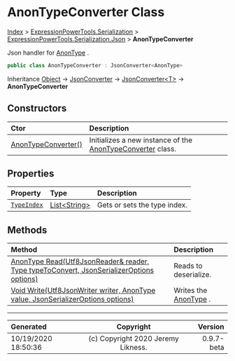 ﻿# AnonTypeConverter Class

[Index](../index.md) > [ExpressionPowerTools.Serialization](ExpressionPowerTools.Serialization.a.md) > [ExpressionPowerTools.Serialization.Json](ExpressionPowerTools.Serialization.Json.n.md) > **AnonTypeConverter**

Json handler for [AnonType](ExpressionPowerTools.Serialization.Serializers.AnonType.cs.md) .

```csharp
public class AnonTypeConverter : JsonConverter<AnonType>
```

Inheritance [Object](https://docs.microsoft.com/dotnet/api/system.object) → [JsonConverter](https://docs.microsoft.com/dotnet/api/system.text.json.serialization.jsonconverter) → [JsonConverter&lt;T>](https://docs.microsoft.com/dotnet/api/system.text.json.serialization.jsonconverter-1) → **AnonTypeConverter**

## Constructors

| Ctor | Description |
| :-- | :-- |
| [AnonTypeConverter()](ExpressionPowerTools.Serialization.Json.AnonTypeConverter.ctor.md#anontypeconverter) | Initializes a new instance of the [AnonTypeConverter](ExpressionPowerTools.Serialization.Json.AnonTypeConverter.cs.md) class. |
## Properties

| Property | Type | Description |
| :-- | :-- | :-- |
| [`TypeIndex`](ExpressionPowerTools.Serialization.Json.AnonTypeConverter.TypeIndex.prop.md) | [List&lt;String>](https://docs.microsoft.com/dotnet/api/system.collections.generic.list-1) | Gets or sets the type index. |

## Methods

| Method | Description |
| :-- | :-- |
| [AnonType Read(Utf8JsonReader& reader, Type typeToConvert, JsonSerializerOptions options)](ExpressionPowerTools.Serialization.Json.AnonTypeConverter.Read.m.md) | Reads to deserialize. |
| [Void Write(Utf8JsonWriter writer, AnonType value, JsonSerializerOptions options)](ExpressionPowerTools.Serialization.Json.AnonTypeConverter.Write.m.md) | Writes the [AnonType](ExpressionPowerTools.Serialization.Serializers.AnonType.cs.md) . |

---

| Generated | Copyright | Version |
| :-- | :-: | --: |
| 10/19/2020 18:50:36 | (c) Copyright 2020 Jeremy Likness. | 0.9.7-beta |
